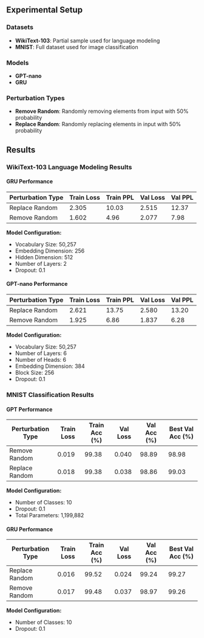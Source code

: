 ## Experimental Setup

### Datasets
- **WikiText-103**: Partial sample used for language modeling
- **MNIST**: Full dataset used for image classification

### Models
- **GPT-nano** 
- **GRU** 

### Perturbation Types
- **Remove Random**: Randomly removing elements from input with 50% probability
- **Replace Random**: Randomly replacing elements in input with 50% probability

## Results

### WikiText-103 Language Modeling Results

#### GRU Performance
| Perturbation Type | Train Loss | Train PPL | Val Loss | Val PPL |
|-------------------|------------|-----------|----------|---------|
| Replace Random    | 2.305      | 10.03     | 2.515    | 12.37   |
| Remove Random     | 1.602      | 4.96      | 2.077    | 7.98    |

**Model Configuration:**
- Vocabulary Size: 50,257
- Embedding Dimension: 256
- Hidden Dimension: 512
- Number of Layers: 2
- Dropout: 0.1

#### GPT-nano Performance
| Perturbation Type | Train Loss | Train PPL | Val Loss | Val PPL |
|-------------------|------------|-----------|----------|---------|
| Replace Random    | 2.621      | 13.75     | 2.580    | 13.20   |
| Remove Random     | 1.925      | 6.86      | 1.837    | 6.28    |

**Model Configuration:**
- Vocabulary Size: 50,257
- Number of Layers: 6
- Number of Heads: 6
- Embedding Dimension: 384
- Block Size: 256
- Dropout: 0.1

### MNIST Classification Results

#### GPT Performance
| Perturbation Type | Train Loss | Train Acc (%) | Val Loss | Val Acc (%) | Best Val Acc (%) |
|-------------------|------------|---------------|----------|-------------|------------------|
| Remove Random     | 0.019      | 99.38         | 0.040    | 98.89       | 98.98           |
| Replace Random    | 0.018      | 99.38         | 0.038    | 98.86       | 99.03           |

**Model Configuration:**
- Number of Classes: 10
- Dropout: 0.1
- Total Parameters: 1,199,882

#### GRU Performance
| Perturbation Type | Train Loss | Train Acc (%) | Val Loss | Val Acc (%) | Best Val Acc (%) |
|-------------------|------------|---------------|----------|-------------|------------------|
| Replace Random    | 0.016      | 99.52         | 0.024    | 99.24       | 99.27           |
| Remove Random     | 0.017      | 99.48         | 0.037    | 98.97       | 99.26           |

**Model Configuration:**
- Number of Classes: 10
- Dropout: 0.1

 